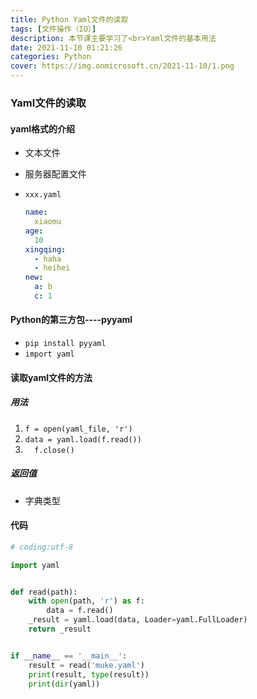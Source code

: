 ```yaml
---
title: Python Yaml文件的读取
tags: [文件操作（IO）]
description: 本节课主要学习了<br>Yaml文件的基本用法
date: 2021-11-10 01:21:26
categories: Python
cover: https://img.onmicrosoft.cn/2021-11-10/1.png
---
```


### Yaml文件的读取

#### yaml格式的介绍

- 文本文件

- 服务器配置文件

- `xxx.yaml`

  ```yaml
  name:
    xiaomu
  age:
    10
  xingqing:
    - haha
    - heihei
  new:
    a: b
    c: 1
  ```

#### Python的第三方包----pyyaml

- `pip install pyyaml`
- `import yaml`

#### 读取yaml文件的方法

##### 用法

1.  `f = open(yaml_file, 'r')`
2.  `data = yaml.load(f.read())`
3.  `  f.close()`

##### 返回值

- 字典类型

#### 代码

```python
# coding:utf-8

import yaml


def read(path):
    with open(path, 'r') as f:
        data = f.read()
    _result = yaml.load(data, Loader=yaml.FullLoader)
    return _result


if __name__ == '__main__':
    result = read('muke.yaml')
    print(result, type(result))
    print(dir(yaml))
    
```
